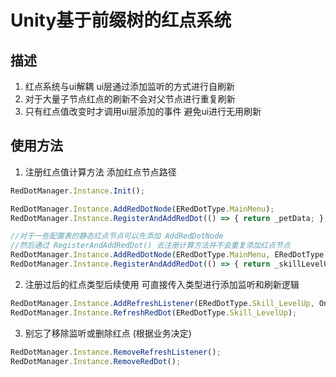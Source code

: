 # Unity基于前缀树的红点系统
## 描述
1. 红点系统与ui解耦 ui层通过添加监听的方式进行自刷新
2. 对于大量子节点红点的刷新不会对父节点进行重复刷新
3. 只有红点值改变时才调用ui层添加的事件 避免ui进行无用刷新

## 使用方法
1. 注册红点值计算方法 添加红点节点路径
```javascript
RedDotManager.Instance.Init();

RedDotManager.Instance.AddRedDotNode(ERedDotType.MainMenu);
RedDotManager.Instance.RegisterAndAddRedDot(() => { return _petData; }, ERedDotType.MainMenu, ERedDotType.MainMenu_Pet);

//对于一些配置表的静态红点节点可以先添加 AddRedDotNode
//然后通过 RegisterAndAddRedDot() 去注册计算方法并不会重复添加红点节点
RedDotManager.Instance.AddRedDotNode(ERedDotType.MainMenu, ERedDotType.MainMenu_Skill, ERedDotType.Skill_LevelUp);
RedDotManager.Instance.RegisterAndAddRedDot(() => { return _skillLevelUpData; }, ERedDotType.MainMenu, ERedDotType.MainMenu_Skill, ERedDotType.Skill_LevelUp);

```
2. 注册过后的红点类型后续使用 可直接传入类型进行添加监听和刷新逻辑
```javascript
RedDotManager.Instance.AddRefreshListener(ERedDotType.Skill_LevelUp, OnRefreshReddot);
RedDotManager.Instance.RefreshRedDot(ERedDotType.Skill_LevelUp);
```
3. 别忘了移除监听或删除红点 (根据业务决定)
```javascript
RedDotManager.Instance.RemoveRefreshListener();
RedDotManager.Instance.RemoveRedDot();
```
